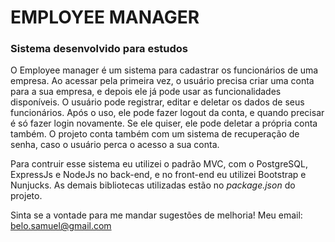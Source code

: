 # EMPLOYEE MANAGER
### Sistema desenvolvido para estudos
O Employee manager é um sistema para cadastrar os funcionários de uma empresa.
Ao acessar pela primeira vez, o usuário precisa criar uma conta para a sua empresa,
e depois ele já pode usar as funcionalidades disponíveis.
O usuário pode registrar, editar e deletar os dados de seus funcionários.
Após o uso, ele pode fazer logout da conta, e quando precisar é só fazer login novamente.
Se ele quiser, ele pode deletar a própria conta também.
O projeto conta também com um sistema de recuperação de senha, caso o usuário perca o acesso a sua conta.

Para contruir esse sistema eu utilizei o padrão MVC, com o PostgreSQL, ExpressJs e NodeJs no back-end, e no front-end eu utilizei Bootstrap e Nunjucks.
As demais bibliotecas utilizadas estão no *package.json* do projeto.

Sinta se a vontade para me mandar sugestões de melhoria!
Meu email: belo.samuel@gmail.com
